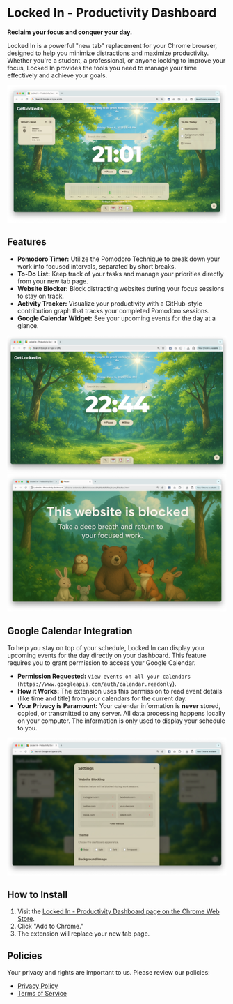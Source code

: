 # Locked In - Productivity Dashboard

**Reclaim your focus and conquer your day.**

Locked In is a powerful "new tab" replacement for your Chrome browser, designed to help you minimize distractions and maximize productivity. Whether you're a student, a professional, or anyone looking to improve your focus, Locked In provides the tools you need to manage your time effectively and achieve your goals.

![Screenshot of the main dashboard](screenshots/1.png)

## Features

*   **Pomodoro Timer:** Utilize the Pomodoro Technique to break down your work into focused intervals, separated by short breaks.
*   **To-Do List:** Keep track of your tasks and manage your priorities directly from your new tab page.
*   **Website Blocker:** Block distracting websites during your focus sessions to stay on track.
*   **Activity Tracker:** Visualize your productivity with a GitHub-style contribution graph that tracks your completed Pomodoro sessions.
*   **Google Calendar Widget:** See your upcoming events for the day at a glance.

![Screenshot of the Pomodoro timer](screenshots/2.png)
![Screenshot of the website blocker page](screenshots/4.png)

## Google Calendar Integration

To help you stay on top of your schedule, Locked In can display your upcoming events for the day directly on your dashboard. This feature requires you to grant permission to access your Google Calendar.

*   **Permission Requested:** `View events on all your calendars` (`https://www.googleapis.com/auth/calendar.readonly`).
*   **How it Works:** The extension uses this permission to read event details (like time and title) from your calendars for the current day.
*   **Your Privacy is Paramount:** Your calendar information is **never** stored, copied, or transmitted to any server. All data processing happens locally on your computer. The information is only used to display your schedule to you.

![Screenshot of the Google Calendar widget](screenshots/3.png)

## How to Install

1.  Visit the [Locked In - Productivity Dashboard page on the Chrome Web Store](https://chrome.google.com/webstore/detail/your-extension-id).
2.  Click "Add to Chrome."
3.  The extension will replace your new tab page.

## Policies

Your privacy and rights are important to us. Please review our policies:

*   [Privacy Policy](./PRIVACY_POLICY.md)
*   [Terms of Service](./TERMS_OF_SERVICE.md) 
